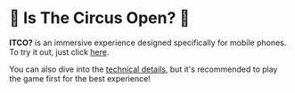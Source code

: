 # 🎪 Is The Circus Open? 🎪  

**ITCO?** is an immersive experience designed specifically for mobile phones.  
To try it out, just click [here](https://alvarofergar.github.io/ITCO/).  

You can also dive into the [technical details](README_forNerds.md), but it's recommended to play the game first for the best experience!  

